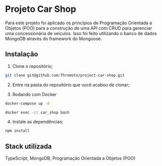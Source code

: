 
# Projeto Car Shop

Para este projeto foi aplicado os princípios de Programação Orientada a Objetos (POO) para a construção de uma API com CRUD para gerenciar uma concessionária de veículos. Isso foi feito utilizando o banco de dados MongoDB através do framework do Mongoose.


## Instalação

1. Clone o repositório;

```bash
git clone git@github.com:Thromoto/project-car-shop.git
```
2. Entre na pasta do repositório que você acabou de clonar;

3. Rodando com Docker
```bash
docker-compose up -d
```
```bash
docker exec -it car_shop bash
```

4. Instale as dependências;
```bash
npm install
```


## Stack utilizada

TypeScript, MongoDB, Programação Orientada a Objetos (POO)
